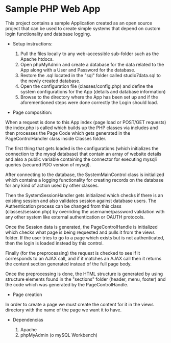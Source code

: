 # Sample PHP Web App

This project contains a sample Application created as an open source project that can be used to create simple systems that depend on custom login functionality and database logging.


+ Setup instructions:

  1. Pull the files locally to any web-accessible sub-folder such as the Apache htdocs.
  2. Open phpMyAdmin and create a database for the data related to the App along with a User and Password for the database.
  3. Restore the .sql located in the "sql" folder called studio7data.sql to the newly created database.
  4. Open the configuration file (classes/config.php) and define the system configurations for the App (details and database information)
  5. Browse to the directory where the App has been set up and if the aforementioned steps were done correctly the Login should load.


+ Page composition:

When a request is done to this App index (page load or POST/GET requests) the index.php is called which builds up the PHP classes via includes and then processes the Page Code which gets generated in the PageControlHandler class inside Classes folder.

The first thing that gets loaded is the configurations (which initializes the connection to the mysql database) that contain an array of website details and also a public variable containing the connector for executing mysqli queries (secured PDO version of mysql).

After connecting to the database, the SystemMainControl class is initialized which contains a logging functionality for creating records on the database for any kind of action used by other classes.

Then the SystemSessionHandler gets initialized which checks if there is an existing session and also validates session against database users. The Authentication process can be changed from this class (classes/session.php) by overriding the username/password validation with any other system like external authentication or OAUTH protocols.

Once the Session data is generated, the PageControlHandle is initialized which checks what page is being requested and pulls it from the views folder. If the user tries to go to a page which exists but is not authenticated, then the login is loaded instead by this control.

Finally (for the preprocessing) the request is checked to see if it corresponds to an AJAX call, and if it matches an AJAX call then it returns the content section generated instead of the full page body.

Once the preprocessing is done, the HTML structure is generated by using structure elements found in the "sections" folder (header, menu, footer) and the code which was generated by the PageControlHandle.


+ Page creation

In order to create a page we must create the content for it in the views directory with the name of the page we want it to have.

+ Dependencias

  1. Apache
  2. phpMyAdmin (o mySQL Workbench)
